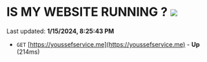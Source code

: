 # IS MY WEBSITE RUNNING ? [![](https://img.shields.io/static/v1?label=Sponsor&message=%E2%9D%A4&logo=GitHub&color=%23fe8e86)](https://github.com/sponsors/<username>)

Last updated: **1/15/2024, 8:25:43 PM**

- `GET` [https://youssefservice.me](https://youssefservice.me) - **Up** (214ms)

